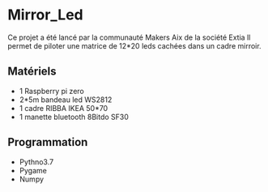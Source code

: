 # Mirror_Led
Ce projet a été lancé par la communauté Makers Aix de la société Extia
Il permet de piloter une matrice de 12*20 leds cachées dans un cadre mirroir. 

## Matériels
+ 1 Raspberry pi zero
+ 2*5m bandeau led WS2812
+ 1 cadre RIBBA IKEA 50*70
+ 1 manette bluetooth 8Bitdo SF30

## Programmation
+ Pythno3.7
+ Pygame
+ Numpy

